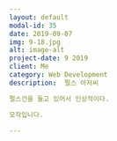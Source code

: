 ```yaml
---
layout: default
modal-id: 35
date: 2019-09-07
img: 9-18.jpg
alt: image-alt
project-date: 9 2019
client: Me
category: Web Development
description:  펄스 아저씨

펄스건을 들고 있어서 인상적이다.

모작입니다.

---
```

